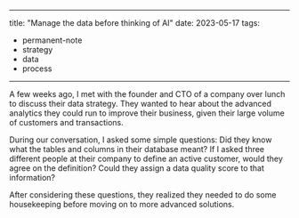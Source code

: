 
---
title:  "Manage the data before thinking of AI"
date: 2023-05-17
tags: 
- permanent-note 
- strategy
- data
- process
---

A few weeks ago, I met with the founder and CTO of a company over lunch to discuss their data strategy. They wanted to hear about the advanced analytics they could run to improve their business, given their large volume of customers and transactions.

During our conversation, I asked some simple questions: Did they know what the tables and columns in their database meant? If I asked three different people at their company to define an active customer, would they agree on the definition? Could they assign a data quality score to that information?

After considering these questions, they realized they needed to do some housekeeping before moving on to more advanced solutions.









